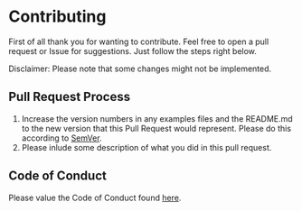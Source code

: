 # Contributing

First of all thank you for wanting to contribute. Feel free to open a pull request or Issue for suggestions.
Just follow the steps right below.

Disclaimer: Please note that some changes might not be implemented.

## Pull Request Process

1. Increase the version numbers in any examples files and the README.md to the new version that this
   Pull Request would represent. Please do this according to [SemVer](http://semver.org/).
2. Please inlude some description of what you did in this pull request.

## Code of Conduct
Please value the Code of Conduct found [here][codeofconduct].

[codeofconduct]: https://github.com/ChaosMelone9/SolarLogAPI/blob/main/CODE_OF_CONDUCT.md
